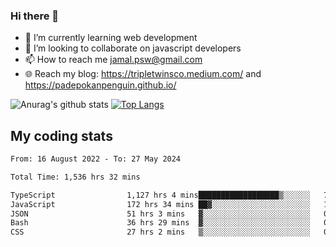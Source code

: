 ### Hi there 👋

<!--
**padepokanpenguin/padepokanpenguin** is a ✨ _special_ ✨ repository because its `README.md` (this file) appears on your GitHub profile.
-->

- 🌱 I’m currently learning  web development
- 👯 I’m looking to collaborate on javascript developers
- 📫 How to reach me jamal.psw@gmail.com
- 🌐 Reach my blog:
   https://tripletwinsco.medium.com/ and
   https://padepokanpenguin.github.io/

![Anurag's github stats](https://github-readme-stats.vercel.app/api?username=padepokanpenguin&count_private=true&disable_animations=false&show_icons=true&theme=default)
[![Top Langs](https://github-readme-stats.vercel.app/api/top-langs/?username=padepokanpenguin&theme=default&layout=compact)](https://github.com/padepokanpenguin)

## My coding stats

<!--START_SECTION:waka-->

```txt
From: 16 August 2022 - To: 27 May 2024

Total Time: 1,536 hrs 32 mins

TypeScript                1,127 hrs 4 mins██████████████████▒░░░░░░   73.35 %
JavaScript                172 hrs 34 mins ██▓░░░░░░░░░░░░░░░░░░░░░░   11.23 %
JSON                      51 hrs 3 mins   ▓░░░░░░░░░░░░░░░░░░░░░░░░   03.32 %
Bash                      36 hrs 29 mins  ▓░░░░░░░░░░░░░░░░░░░░░░░░   02.37 %
CSS                       27 hrs 2 mins   ▒░░░░░░░░░░░░░░░░░░░░░░░░   01.76 %
```

<!--END_SECTION:waka-->


